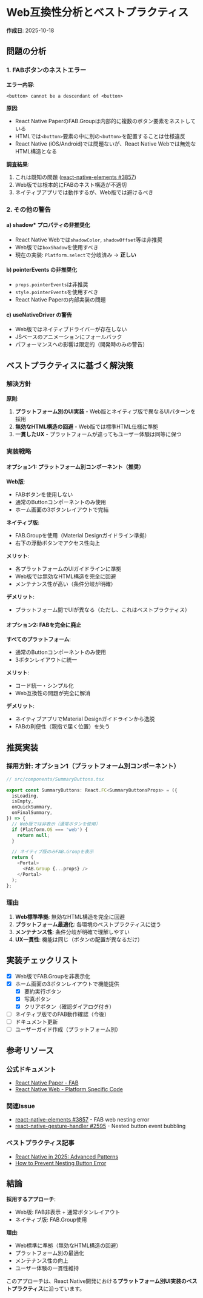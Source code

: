 # Web互換性分析とベストプラクティス

**作成日**: 2025-10-18

## 問題の分析

### 1. FABボタンのネストエラー

**エラー内容**:

```
<button> cannot be a descendant of <button>
```

**原因**:

- React Native PaperのFAB.Groupは内部的に複数のボタン要素をネストしている
- HTMLでは`<button>`要素の中に別の`<button>`を配置することは仕様違反
- React Native (iOS/Android)では問題ないが、React Native Webでは無効なHTML構造となる

**調査結果**:

1. これは既知の問題 ([react-native-elements #3857](https://github.com/react-native-elements/react-native-elements/issues/3857))
2. Web版では根本的にFABのネスト構造が不適切
3. ネイティブアプリでは動作するが、Web版では避けるべき

### 2. その他の警告

#### a) shadow\* プロパティの非推奨化

- React Native Webでは`shadowColor`, `shadowOffset`等は非推奨
- Web版では`boxShadow`を使用すべき
- 現在の実装: `Platform.select`で分岐済み → **正しい**

#### b) pointerEvents の非推奨化

- `props.pointerEvents`は非推奨
- `style.pointerEvents`を使用すべき
- React Native Paperの内部実装の問題

#### c) useNativeDriver の警告

- Web版ではネイティブドライバーが存在しない
- JSベースのアニメーションにフォールバック
- パフォーマンスへの影響は限定的（開発時のみの警告）

## ベストプラクティスに基づく解決策

### 解決方針

**原則**:

1. **プラットフォーム別のUI実装** - Web版とネイティブ版で異なるUIパターンを採用
2. **無効なHTML構造の回避** - Web版では標準HTML仕様に準拠
3. **一貫したUX** - プラットフォームが違ってもユーザー体験は同等に保つ

### 実装戦略

#### オプション1: プラットフォーム別コンポーネント（推奨）

**Web版**:

- FABボタンを使用しない
- 通常のButtonコンポーネントのみ使用
- ホーム画面の3ボタンレイアウトで完結

**ネイティブ版**:

- FAB.Groupを使用（Material Designガイドライン準拠）
- 右下の浮動ボタンでアクセス性向上

**メリット**:

- 各プラットフォームのUIガイドラインに準拠
- Web版では無効なHTML構造を完全に回避
- メンテナンス性が高い（条件分岐が明確）

**デメリット**:

- プラットフォーム間でUIが異なる（ただし、これはベストプラクティス）

#### オプション2: FABを完全に廃止

**すべてのプラットフォーム**:

- 通常のButtonコンポーネントのみ使用
- 3ボタンレイアウトに統一

**メリット**:

- コード統一・シンプル化
- Web互換性の問題が完全に解消

**デメリット**:

- ネイティブアプリでMaterial Designガイドラインから逸脱
- FABの利便性（親指で届く位置）を失う

## 推奨実装

### 採用方針: オプション1（プラットフォーム別コンポーネント）

```typescript
// src/components/SummaryButtons.tsx

export const SummaryButtons: React.FC<SummaryButtonsProps> = ({
  isLoading,
  isEmpty,
  onQuickSummary,
  onFinalSummary,
}) => {
  // Web版では非表示（通常ボタンを使用）
  if (Platform.OS === 'web') {
    return null;
  }

  // ネイティブ版のみFAB.Groupを表示
  return (
    <Portal>
      <FAB.Group {...props} />
    </Portal>
  );
};
```

### 理由

1. **Web標準準拠**: 無効なHTML構造を完全に回避
2. **プラットフォーム最適化**: 各環境のベストプラクティスに従う
3. **メンテナンス性**: 条件分岐が明確で理解しやすい
4. **UX一貫性**: 機能は同じ（ボタンの配置が異なるだけ）

## 実装チェックリスト

- [x] Web版でFAB.Groupを非表示化
- [x] ホーム画面の3ボタンレイアウトで機能提供
  - [x] 要約実行ボタン
  - [x] 写真ボタン
  - [x] クリアボタン（確認ダイアログ付き）
- [ ] ネイティブ版でのFAB動作確認（今後）
- [ ] ドキュメント更新
- [ ] ユーザーガイド作成（プラットフォーム別）

## 参考リソース

### 公式ドキュメント

- [React Native Paper - FAB](https://callstack.github.io/react-native-paper/docs/components/FAB/)
- [React Native Web - Platform Specific Code](https://necolas.github.io/react-native-web/docs/platform/)

### 関連Issue

- [react-native-elements #3857](https://github.com/react-native-elements/react-native-elements/issues/3857) - FAB web nesting error
- [react-native-gesture-handler #2595](https://github.com/software-mansion/react-native-gesture-handler/issues/2595) - Nested button event bubbling

### ベストプラクティス記事

- [React Native in 2025: Advanced Patterns](https://medium.com/@theNewGenCoder/react-native-in-2025-advanced-patterns-best-practices-future-proof-development-93715540377e)
- [How to Prevent Nesting Button Error](https://javascript.plainenglish.io/prevent-validatedomnesting-button-descendant-error-21d9a34e5984)

## 結論

**採用するアプローチ**:

- Web版: FAB非表示 + 通常ボタンレイアウト
- ネイティブ版: FAB.Group使用

**理由**:

- Web標準に準拠（無効なHTML構造の回避）
- プラットフォーム別の最適化
- メンテナンス性の向上
- ユーザー体験の一貫性維持

このアプローチは、React Native開発における**プラットフォーム別UI実装のベストプラクティス**に沿っています。
